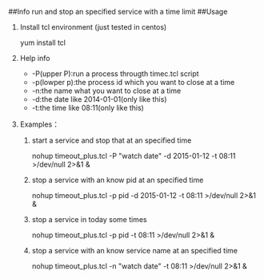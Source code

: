 ##Info
run and stop an specified service with a time limit
##Usage
1. Install tcl environment (just tested in centos)

	yum install tcl
2. Help info

	* -P(upper P):run a process througth timec.tcl script
	* -p(lowper p):the process id which you want to close at a time
	* -n:the name what you want to close at a time
	* -d:the date like 2014-01-01(only like this)
	* -t:the time like 08:11(only like this)

3. Examples：
	1. start a service and stop that at an specified time
	
		nohup timeout_plus.tcl -P "watch date" -d 2015-01-12 -t 08:11 >/dev/null 2>&1 &
	2. stop a service with an know pid at an specified time
	
		nohup timeout_plus.tcl -p pid -d 2015-01-12 -t 08:11 >/dev/null 2>&1 &
	3. stop a service in today some times
	
		nohup timeout_plus.tcl -p pid -t 08:11 >/dev/null 2>&1 &
	4. stop a service with an know service name at an specified time
	
		nohup timeout_plus.tcl -n "watch date" -t 08:11 >/dev/null 2>&1 &
